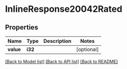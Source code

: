 # InlineResponse20042Rated

## Properties

Name | Type | Description | Notes
------------ | ------------- | ------------- | -------------
**value** | **i32** |  | [optional] 

[[Back to Model list]](../README.md#documentation-for-models) [[Back to API list]](../README.md#documentation-for-api-endpoints) [[Back to README]](../README.md)


